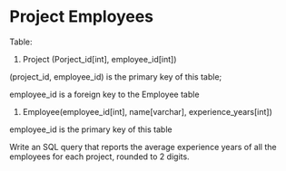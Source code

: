 # Project Employees

Table: 

1. Project \(Porject\_id\[int\], employee\_id\[int\]\) 

\(project\_id, employee\_id\) is the primary key of this table;

employee\_id is a foreign key to the Employee table

1. Employee\(employee\_id\[int\], name\[varchar\], experience\_years\[int\]\)

employee\_id is the primary key of this table

Write an SQL query that reports the average experience years of all the employees for each project, rounded to 2 digits. 



